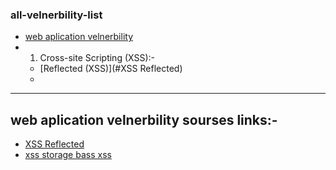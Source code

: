 ### all-velnerbility-list
- [web aplication velnerbility](#web-aplication-velnerbility)
 - 1. Cross-site Scripting (XSS):-
   - [Reflected (XSS)](#XSS Reflected)
   -  













***

## web aplication velnerbility sourses links:-
 - [XSS Reflected](https://owasp.org/www-project-web-security-testing-guide/v41/4-Web_Application_Security_Testing/07-Input_Validation_Testing/01-Testing_for_Reflected_Cross_Site_Scripting.html)
 - [xss storage bass xss](https://owasp.org/www-project-web-security-testing-guide/v41/4-Web_Application_Security_Testing/07-Input_Validation_Testing/02-Testing_for_Stored_Cross_Site_Scripting.html)
